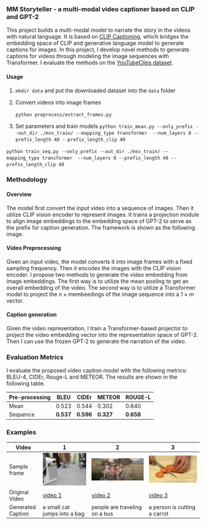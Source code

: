 ### MM Storyteller -  a  multi-modal video captioner based on CLIP and GPT-2

This project builds a multi-modal model to narrate the story in the videos with natural language. It is based on [CLIP Captioning](https://arxiv.org/pdf/2111.09734.pdf), which bridges the embedding space of CLIP and generative language model to generate captions for images. In this project, I develop novel methods to generate captions for videos through modeling the image sequences with Transformer.  I evaluate the methods on the [YouTubeClips dataset](https://www.cs.utexas.edu/users/ml/clamp/videoDescription/).


#### Usage 
1. `mkdir data` and put the downloaded dataset into the `data` folder

2. Convert videos into image frames

   `python preprocess/extract_frames.py` 

3. Set parameters and train models
    `python train_mean.py --only_prefix --out_dir ./msv_train/ --mapping_type transformer  --num_layers 8 --prefix_length 40 --prefix_length_clip 40`

  `python train_seq.py --only_prefix --out_dir ./msv_train/ --mapping_type transformer  --num_layers 8 --prefix_length 40 --prefix_length_clip 40`

### Methodology

#### Overview

The model first convert the input video into a sequence of images. Then it utilize CLIP vision encoder to represent images. It trains a projection module to align image embeddings to the embedding space of GPT-2 to serve as the prefix for caption generation. The framework is shown as the following image.

#### Video Preprocessing

Given an input video, the model converts it into image frames with a fixed sampling frequency. Then it encodes the images with the CLIP vision encoder. I propose two methods to generate the video embedding from image embeddings. The first way is to utilize the mean pooling to get an overall embedding of the video. The second way is to utilize a Transformer model to project the  $n\times m$embeedings of the image sequence into a $1\times m$ vector.

#### Caption generation

Given the video representation, I train a Transformer-based projector to project the video embedding vector into the representation space of GPT-2. Then I can use the frozen GPT-2 to generate the narration of the video.

### Evaluation Metrics
I evaluate the proposed video caption model with the following metrics: BLEU-4, CIDEr, Rouge-L and METEOR. The results are shown in the following table.

| Pre-processing | BLEU      | CIDEr     | METEOR    | ROUGE-L   |
| -------------- | --------- | --------- | --------- | --------- |
| Mean           | 0.523     | 0.544     | 0.302     | 0.640     |
| Sequence       | **0.537** | **0.596** | **0.327** | **0.658** |

### Examples

| Video                | 1    | 2    | 3    |
| ----------------------   | ----------- |----------- |----------- |
| Sample frame         | ![image](https://github.com/lijiayu0627/MM-StoryTeller/blob/main/images/e1.png) | ![image](https://github.com/lijiayu0627/MM-StoryTeller/blob/main/images/e2.png) | ![image](https://github.com/lijiayu0627/MM-StoryTeller/blob/main/images/e3.png) |
| Original Video       | [video 1](https://github.com/lijiayu0627/MM-StoryTeller/blob/main/images/e1.avi) | [video 2](https://github.com/lijiayu0627/MM-StoryTeller/blob/main/images/e2.avi) | [video 3](https://github.com/lijiayu0627/MM-StoryTeller/blob/main/images/e3.avi) |
| Generated Caption | a small cat jumps into a bag | people are traveling on a bus | a person is cutting a carrot |





